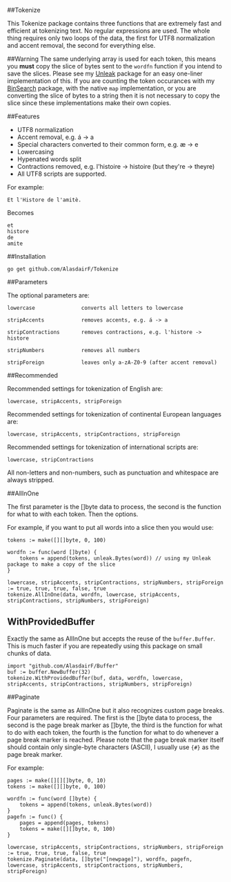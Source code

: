 ##Tokenize

This Tokenize package contains three functions that are extremely fast and efficient at tokenizing text. No regular expressions are used. The whole thing requires only two loops of the data, the first for UTF8 normalization and accent removal, the second for everything else.

##Warning
The same underlying array is used for each token, this means you **must** copy the slice of bytes sent to the `wordfn` function if you intend to save the slices. Please see my [Unleak](http://github.com/AlasdairF/Unleak) package for an easy one-liner implementation of this. If you are counting the token occurances with my [BinSearch](http://github.com/AlasdairF/BinSearch) package, with the native `map` implementation, or you are converting the slice of bytes to a string then it is not necessary to copy the slice since these implementations make their own copies.

##Features

 * UTF8 normalization
 * Accent removal, e.g. á -> a
 * Special characters converted to their common form, e.g. æ -> e
 * Lowercasing
 * Hypenated words split
 * Contractions removed, e.g. l'histoire -> histoire (but they're -> theyre)
 * All UTF8 scripts are supported.

For example:

    Et l'Histore de l'amitè.
	
Becomes

    et
    histore
    de
    amite

##Installation

    go get github.com/AlasdairF/Tokenize

##Parameters

The optional parameters are:

    lowercase				converts all letters to lowercase

    stripAccents			removes accents, e.g. á -> a

    stripContractions		removes contractions, e.g. l'histore -> histore

    stripNumbers			removes all numbers

    stripForeign			leaves only a-zA-Z0-9 (after accent removal)

##Recommended

Recommended settings for tokenization of English are:

    lowercase, stripAccents, stripForeign

Recommended settings for tokenization of continental European languages are:

    lowercase, stripAccents, stripContractions, stripForeign

Recommended settings for tokenization of international scripts are:

    lowercase, stripContractions

All non-letters and non-numbers, such as punctuation and whitespace are always stripped.

##AllInOne

The first parameter is the []byte data to process, the second is the function for what to with each token. Then the options.

For example, if you want to put all words into a slice then you would use:

    tokens := make([][]byte, 0, 100)
    
    wordfn := func(word []byte) {
    	tokens = append(tokens, unleak.Bytes(word)) // using my Unleak package to make a copy of the slice
    }
    
    lowercase, stripAccents, stripContractions, stripNumbers, stripForeign := true, true, true, false, true
    tokenize.AllInOne(data, wordfn, lowercase, stripAccents, stripContractions, stripNumbers, stripForeign)

## WithProvidedBuffer

Exactly the same as AllInOne but accepts the reuse of the `buffer.Buffer`. This is much faster if you are repeatedly using this package on small chunks of data.

    import "github.com/AlasdairF/Buffer"
    buf := buffer.NewBuffer(32)
    tokenize.WithProvidedBuffer(buf, data, wordfn, lowercase, stripAccents, stripContractions, stripNumbers, stripForeign)

##Paginate

Paginate is the same as AllInOne but it also recognizes custom page breaks. Four parameters are required. The first is the []byte data to process, the second is the page break marker as []byte, the third is the function for what to do with each token, the fourth is the function for what to do whenever a page break marker is reached. Please note that the page break marker itself should contain only single-byte characters (ASCII), I usually use `{#}` as the page break marker.

For example:

    pages := make([][][]byte, 0, 10)
    tokens := make([][]byte, 0, 100)
	
	wordfn := func(word []byte) {
    	tokens = append(tokens, unleak.Bytes(word))
    }
	pagefn := func() {
		pages = append(pages, tokens)
		tokens = make([][]byte, 0, 100)
    }
    
    lowercase, stripAccents, stripContractions, stripNumbers, stripForeign := true, true, true, false, true
    tokenize.Paginate(data, []byte("[newpage]"), wordfn, pagefn, lowercase, stripAccents, stripContractions, stripNumbers, stripForeign)
